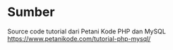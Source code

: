 # Sumber
Source code tutorial dari Petani Kode PHP dan MySQL https://www.petanikode.com/tutorial-php-mysql/
